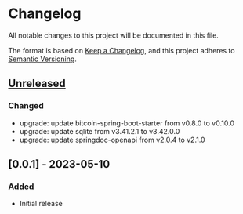 # Changelog
All notable changes to this project will be documented in this file.

The format is based on [Keep a Changelog](https://keepachangelog.com/en/1.0.0/),
and this project adheres to [Semantic Versioning](https://semver.org/spec/v2.0.0.html).

## [Unreleased]

### Changed
- upgrade: update bitcoin-spring-boot-starter from v0.8.0 to v0.10.0
- upgrade: update sqlite from v3.41.2.1 to v3.42.0.0
- upgrade: update springdoc-openapi from v2.0.4 to v2.1.0


## [0.0.1] - 2023-05-10
### Added
- Initial release


[Unreleased]: https://github.com/theborakompanioni/lightning-address-daemon/compare/0.1.0...HEAD
[0.1.0]: https://github.com/theborakompanioni/lightning-address-daemon/releases/tag/0.1.0
